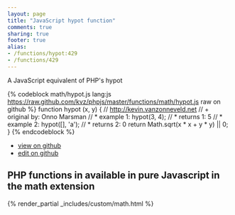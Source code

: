 ```yaml
---
layout: page
title: "JavaScript hypot function"
comments: true
sharing: true
footer: true
alias:
- /functions/hypot:429
- /functions/429
---
```

<!-- Generated by Rakefile:build -->
A JavaScript equivalent of PHP's hypot

{% codeblock math/hypot.js lang:js https://raw.github.com/kvz/phpjs/master/functions/math/hypot.js raw on github %}
function hypot (x, y) {
    // http://kevin.vanzonneveld.net
    // +   original by: Onno Marsman
    // *     example 1: hypot(3, 4);
    // *     returns 1: 5
    // *     example 2: hypot([], 'a');
    // *     returns 2: 0
    return Math.sqrt(x * x + y * y) || 0;
}
{% endcodeblock %}

 - [view on github](https://github.com/kvz/phpjs/blob/master/functions/math/hypot.js)
 - [edit on github](https://github.com/kvz/phpjs/edit/master/functions/math/hypot.js)

## PHP functions in available in pure Javascript in the math extension
{% render_partial _includes/custom/math.html %}

